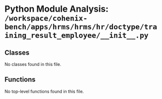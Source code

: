 # Python Module Analysis: `/workspace/cohenix-bench/apps/hrms/hrms/hr/doctype/training_result_employee/__init__.py`

## Classes

No classes found in this file.


## Functions

No top-level functions found in this file.
